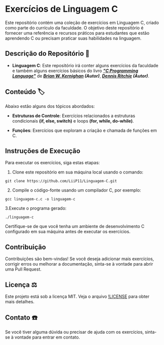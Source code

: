 # Exercícios de Linguagem C
Este repositório contém uma coleção de exercícios em Linguagem C, criado como parte do currículo da faculdade. O objetivo deste repositório é fornecer uma referência e recursos práticos para estudantes que estão aprendendo C ou precisam praticar suas habilidades na linguagem.

## Descrição do Repositório :newspaper:

- **Linguagem C**: Este repositório irá conter alguns exercícios da faculdade e também alguns exercícios básicos do livro ***["C Programming Language"](https://www.amazon.com.br/Programming-Language-Brian-W-Kernighan/dp/0131103628/ref=asc_df_0131103628/?tag=googleshopp00-20&linkCode=df0&hvadid=379787788238&hvpos=&hvnetw=g&hvrand=5166066883200803336&hvpone=&hvptwo=&hvqmt=&hvdev=c&hvdvcmdl=&hvlocint=&hvlocphy=9100703&hvtargid=pla-422923046090&psc=1)*** de ***[Brian W. Kernighan](https://pt.wikipedia.org/wiki/Brian_Kernighan) (Autor)***, ***[Dennis Ritchie](https://pt.wikipedia.org/wiki/Dennis_Ritchie) (Autor)***.

## Conteúdo :label:
Abaixo estão alguns dos tópicos abordados:

- **Estruturas de Controle**: Exercícios relacionados a estruturas condicionais **(if, else, switch)** e loops **(for, while, do-while)**.

- **Funções**: Exercícios que exploram a criação e chamada de funções em C.

## Instruções de Execução
Para executar os exercícios, siga estas etapas:

1. Clone este repositório em sua máquina local usando o comando:
```
git clone https://github.com/LiiP11/Linguagem-C.git
```
2. Compile o código-fonte usando um compilador C, por exemplo:

```
gcc linguagem-c.c -o linguagem-c
```

3.Execute o programa gerado:
```
./linguagem-c
```
Certifique-se de que você tenha um ambiente de desenvolvimento C configurado em sua máquina antes de executar os exercícios.

## Contribuição
Contribuições são bem-vindas! Se você deseja adicionar mais exercícios, corrigir erros ou melhorar a documentação, sinta-se à vontade para abrir uma Pull Request.

## Licença :balance_scale:
Este projeto está sob a licença MIT. Veja o arquivo [!LICENSE](./LICENSE) para obter mais detalhes.

## Contato :phone:
Se você tiver alguma dúvida ou precisar de ajuda com os exercícios, sinta-se à vontade para entrar em contato.
